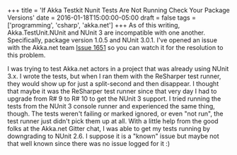 +++
title = 'If Akka Testkit Nunit Tests Are Not Running Check Your Package Versions'
date = 2016-01-18T15:00:00-05:00
draft = false
tags = ['programming', 'csharp', 'akka.net']
+++
As of this writing, Akka.TestUnit.NUnit and NUnit 3 are incompatible with one another. Specifically, package version 1.0.5 and NUnit 3.0.1. I've opened an issue with the Akka.net team [Issue 1651](https://github.com/akkadotnet/akka.net/issues/1651) so you can watch it for the resolution to this problem.

I was trying to test Akka.net actors in a project that was already using NUnit 3.x. I wrote the tests, but when I ran them with the ReSharper test runner, they would show up for just a split-second and then disappear. I thought that maybe it was the ReSharper test runner since that very day I had to upgrade from R# 9 to R# 10 to get the NUnit 3 support. I tried running the tests from the NUnit 3 console runner and experienced the same thing, though. The tests weren't failing or marked ignored, or even "not run", the test runner just didn't pick them up at all. With a little help from the good folks at the Akka.net Gitter chat, I was able to get my tests running by downgrading to NUnit 2.6. I suppose it is a "known" issue but maybe not that well known since there was no issue logged for it :)

<!--more-->
